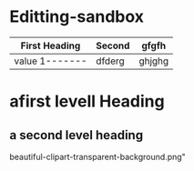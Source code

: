 # Editting-sandbox
|First Heading | Second | gfgfh |
|--------------|--------|-------|
|value 1-------|dfderg  |ghjghg | 


# afirst levell Heading
## a second level heading
beautiful-clipart-transparent-background.png"
